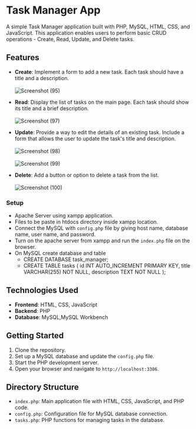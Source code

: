 # Task Manager App

A simple Task Manager application built with PHP, MySQL, HTML, CSS, and JavaScript. This application enables users to perform basic CRUD operations - Create, Read, Update, and Delete tasks.

## Features
- **Create**: Implement a form to add a new task. Each task should have a title and a description.<br><br>
![Screenshot (95)](https://github.com/VishalBam/Task-Manager/assets/70063001/29240e45-daf2-4f03-9536-26411dee0a2d)<br>

- **Read**: Display the list of tasks on the main page. Each task should show its title and a brief description.<br><br>
  ![Screenshot (97)](https://github.com/VishalBam/Task-Manager/assets/70063001/38640dc7-9ff4-4f28-8ed6-b107cde7c369)<br>

- **Update**: Provide a way to edit the details of an existing task. Include a form that allows the user to update the task's title and description.<br><br>
  ![Screenshot (98)](https://github.com/VishalBam/Task-Manager/assets/70063001/c43ba4be-557a-4794-950a-f58248143dc4)<br><br>
  ![Screenshot (99)](https://github.com/VishalBam/Task-Manager/assets/70063001/c25b1c52-0664-458e-a4b8-d09bb4ca2c0e)<br>


- **Delete**: Add a button or option to delete a task from the list.<br><br>
  ![Screenshot (100)](https://github.com/VishalBam/Task-Manager/assets/70063001/37855ee9-8952-4850-9fa2-9d4ddfa70ed0)<br>

  
  

### Setup
 - Apache Server using xampp application.
 - Files to be paste in htdocs directory inside xampp location.
 - Connect the MySQL with `config.php` file by giving host name, database name, user name, and password.
 - Turn on the apache server from xampp and run the `index.php` file on the browser.
 - On MySQL create database and table
     - CREATE DATABASE task_manager;
     - CREATE TABLE tasks (
        id INT AUTO_INCREMENT PRIMARY KEY,
        title VARCHAR(255) NOT NULL,
        description TEXT NOT NULL
        );

## Technologies Used
- **Frontend**: HTML, CSS, JavaScript
- **Backend**: PHP
- **Database**: MySQL,MySQL Workbench

## Getting Started
1. Clone the repository.
2. Set up a MySQL database and update the `config.php` file.
3. Start the PHP development server.
4. Open your browser and navigate to `http://localhost:3306`.

## Directory Structure
- `index.php`: Main application file with HTML, CSS, JavaScript, and PHP code.
- `config.php`: Configuration file for MySQL database connection.
- `tasks.php`: PHP functions for managing tasks in the database.

